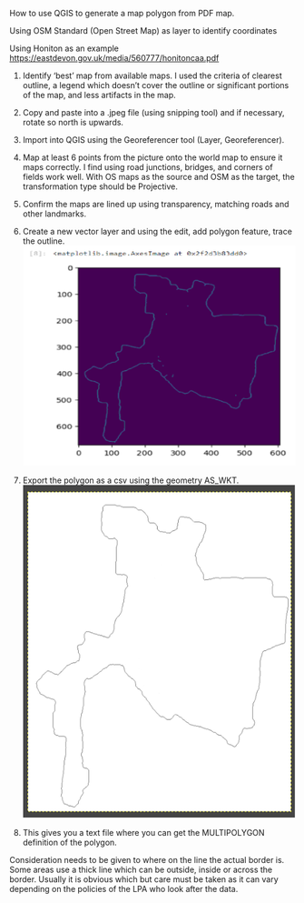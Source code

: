 How to use QGIS to generate a map polygon from PDF map.

Using OSM Standard (Open Street Map) as layer to identify coordinates

Using Honiton as an example
<https://eastdevon.gov.uk/media/560777/honitoncaa.pdf>

1.  Identify ‘best’ map from available maps. I used the criteria of
    clearest outline, a legend which doesn’t cover the outline or
    significant portions of the map, and less artifacts in the map.
2.  Copy and paste into a .jpeg file (using snipping tool) and if
    necessary, rotate so north is upwards.

1.  Import into QGIS using the Georeferencer tool (Layer,
    Georeferencer).

1.  Map at least 6 points from the picture onto the world map to ensure
    it maps correctly. I find using road junctions, bridges, and corners
    of fields work well. With OS maps as the source and OSM as the
    target, the transformation type should be Projective.

1.  Confirm the maps are lined up using transparency, matching roads and
    other landmarks.
2.  Create a new vector layer and using the edit, add polygon feature,
    trace the
    outline.<img src="media/image4.png" style="width:6.26806in;height:4.03056in" />
3.  Export the polygon as a csv using the geometry
    AS\_WKT.<img src="media/image5.png" style="width:6.08418in;height:6.10502in" />
4.  This gives you a text file where you can get the MULTIPOLYGON
    definition of the polygon.

Consideration needs to be given to where on the line the actual border
is. Some areas use a thick line which can be outside, inside or across
the border. Usually it is obvious which but care must be taken as it can
vary depending on the policies of the LPA who look after the data.
